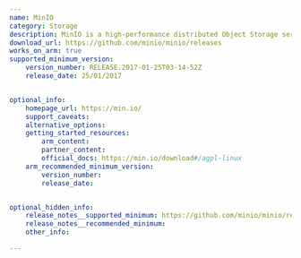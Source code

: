 ```yaml
---
name: MinIO
category: Storage
description: MinIO is a high-performance distributed Object Storage server, which is designed for large-scale private cloud infrastructure.
download_url: https://github.com/minio/minio/releases
works_on_arm: true
supported_minimum_version:
    version_number: RELEASE.2017-01-25T03-14-52Z
    release_date: 25/01/2017


optional_info:
    homepage_url: https://min.io/
    support_caveats:
    alternative_options:
    getting_started_resources:
        arm_content:
        partner_content:
        official_docs: https://min.io/download#/agpl-linux
    arm_recommended_minimum_version:
        version_number:
        release_date:


optional_hidden_info:
    release_notes__supported_minimum: https://github.com/minio/minio/releases/tag/RELEASE.2017-01-25T03-14-52Z
    release_notes__recommended_minimum:
    other_info:

---
```

